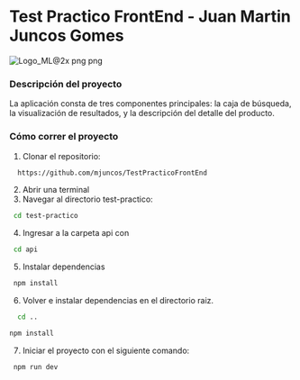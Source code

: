 # Test Practico FrontEnd - Juan Martin Juncos Gomes
![Logo_ML@2x png png](https://github.com/mjuncos/TestPracticoFrontEnd/assets/92886959/e46ac1fc-4409-416a-a778-e9fc99a8ceb9)
### Descripción del proyecto
La aplicación consta de tres componentes principales: la caja de búsqueda, la visualización de resultados, y la
descripción del detalle del producto.

### Cómo correr el proyecto
1. Clonar el repositorio:
 ```bash
   https://github.com/mjuncos/TestPracticoFrontEnd
```
2. Abrir una terminal
3. Navegar al directorio test-practico:
  ```bash
   cd test-practico
```
4. Ingresar a la carpeta api con 
  ```bash
   cd api
```
5. Instalar dependencias
  ```bash
   npm install
```
6. Volver e instalar dependencias en el directorio raiz.
 ```bash
   cd ..
```
  ```bash
  npm install
```
7. Iniciar el proyecto con el siguiente comando:
  ```bash
   npm run dev
```
